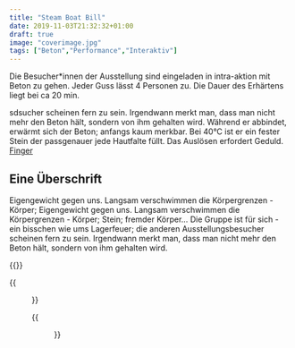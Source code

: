 ```yaml
---
title: "Steam Boat Bill"
date: 2019-11-03T21:32:32+01:00
draft: true
image: "coverimage.jpg"
tags: ["Beton","Performance","Interaktiv"]
---
```


Die Besucher*innen der Ausstellung sind eingeladen in intra-aktion mit Beton zu gehen. Jeder Guss lässt 4 Personen zu. Die Dauer des Erhärtens liegt bei ca 20 min.

sdsucher scheinen fern zu sein. Irgendwann merkt man, dass man nicht mehr den Beton hält, sondern von ihm gehalten wird. Während er abbindet, erwärmt sich der Beton; anfangs kaum merkbar. Bei 40°C ist er ein fester Stein der passgenauer jede Hautfalte füllt. Das Auslösen erfordert Geduld. [Finger](https://www.google.at)

## Eine Überschrift

Eigengewicht gegen uns. Langsam verschwimmen die Körpergrenzen - Körper; Eigengewicht gegen uns. Langsam verschwimmen die Körpergrenzen - Körper; Stein; fremder Körper… Die Gruppe ist für sich - ein bisschen wie ums Lagerfeuer; die anderen Ausstellungsbesucher scheinen fern zu sein. Irgendwann merkt man, dass man nicht mehr den Beton hält, sondern von ihm gehalten wird.

{{<space>}}

{{<figure src="coverimage.jpg" title="a table" alt="a table">}}

{{<figure src="coverimage.jpg" title="another image">}}